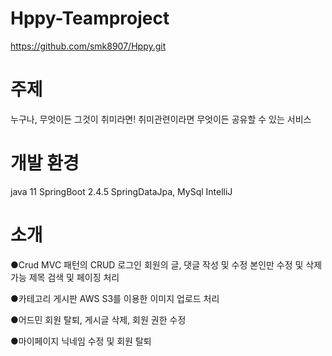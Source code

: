 # Hppy-Teamproject
https://github.com/smk8907/Hppy.git


# 주제
누구나, 무엇이든 그것이 취미라면! 
취미관련이라면 무엇이든 공유할 수 있는 서비스

# 개발 환경
java 11
SpringBoot 2.4.5
SpringDataJpa, MySql
IntelliJ

# 소개
●Crud
MVC 패턴의 CRUD
로그인 회원의 글, 댓글 작성 및 수정
본인만 수정 및 삭제 가능
제목 검색 및 페이징 처리

●카테고리 게시판
AWS S3를 이용한 이미지 업로드 처리

●어드민
회원 탈퇴, 게시글 삭제, 회원 권한 수정

●마이페이지
닉네임 수정 및 회원 탈퇴 
